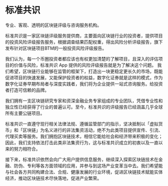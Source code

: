 # 标准共识

专业、客观、透明的区块链评级与咨询服务机构。

标准共识是一家区块链评级服务提供商，主要面向区块链行业的投资者，提供项目的投资风险评级报告服务，根据调查结果匹配权重，得出风险分析评级报告，旗下发布针对区块链项目BTM的一般投资风险评级报告。

我们认为，每一个币圈投资者都应该也有权更加清楚的了解项目，且深入的评估项目的价值与风险，标准共识 App 提供的风险评级报告就是为了解决这个问题。 我们希望，区块链行业能够在监管的框架下，打造出一块更稳定更长久的市场，既能促进项目的快速发展，又能保护投资者的权益，数字化证券就是这样的模式，作为数字化证券早期布局者与深度实践者，我们将为企业提供一站式咨询服务。给投资者打造可信赖的品牌。 

我们拥有一支区块链研究专家和资深金融业务专家组成的专业团队，凭借专业性和独立性已经获得了行业的普遍认可。至今，标准共识的评级报告已经涵盖几乎全球所有主要公链项目。

标准共识一直遵守现行相关法律法规、遵循监管部门的指示，坚决抵制以「虚拟货币」和「区块链」为名义进行的非法集资活动，绝不为此类项目提供宣传、引流、代理买卖等服务。我们拥抱区块链技术，相信它能给社会和经济带来积极的变化；因此，我们支持依法打击此类非法集资行为，这与标准共识成立的初衷以及一直以来的努力相符合。

接下来，标准共识依然会向广大用户提供信息服务，继续深入探索区块链技术在金融、防伪、专利等各方面领域的应用，并参与到这场产业变革当中去。我们希望能与社会各方共同构建合法、合规、健康发展的行业环境，促进区块链技术赋能实体经济，推动区块链技术尽快落地，促进产业繁荣。


